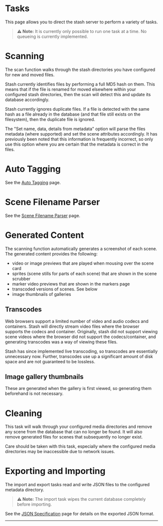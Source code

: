 # Tasks

This page allows you to direct the stash server to perform a variety of tasks.

> **⚠️ Note:** It is currently only possible to run one task at a time. No queueing is currently implemented.

# Scanning

The scan function walks through the stash directories you have configured for new and moved files. 

Stash currently identifies files by performing a full MD5 hash on them. This means that if the file is renamed for moved elsewhere within your configured stash directories, then the scan will detect this and update its database accordingly.

Stash currently ignores duplicate files. If a file is detected with the same hash as a file already in the database (and that file still exists on the filesystem), then the duplicate file is ignored.

The "Set name, data, details from metadata" option will parse the files metadata (where supported) and set the scene attributes accordingly. It has previously been noted that this information is frequently incorrect, so only use this option where you are certain that the metadata is correct in the files.

# Auto Tagging
See the [Auto Tagging](/help/AutoTagging.md) page.

# Scene Filename Parser
See the [Scene Filename Parser](/help/SceneFilenameParser.md) page.

# Generated Content

The scanning function automatically generates a screenshot of each scene. The generated content provides the following:
* video or image previews that are played when mousing over the scene card
* sprites (scene stills for parts of each scene) that are shown in the scene scrubber 
* marker video previews that are shown in the markers page
* transcoded versions of scenes. See below
* image thumbnails of galleries

## Transcodes

Web browsers support a limited number of video and audio codecs and containers. Stash will directly stream video files where the browser supports the codecs and container. Originally, stash did not support viewing scene videos where the browser did not support the codecs/container, and generating transcodes was a way of viewing these files.

Stash has since implemented live transcoding, so transcodes are essentially unnecessary now. Further, transcodes use up a significant amount of disk space and are not guaranteed to be lossless.

## Image gallery thumbnails

These are generated when the gallery is first viewed, so generating them beforehand is not necessary.

# Cleaning

This task will walk through your configured media directories and remove any scene from the database that can no longer be found. It will also remove generated files for scenes that subsequently no longer exist.

Care should be taken with this task, especially where the configured media directories may be inaccessible due to network issues.

# Exporting and Importing

The import and export tasks read and write JSON files to the configured metadata directory. 

> **⚠️ Note:** The import task wipes the current database completely before importing.

See the [JSON Specification](/help/JSONSpec.md) page for details on the exported JSON format.

---
